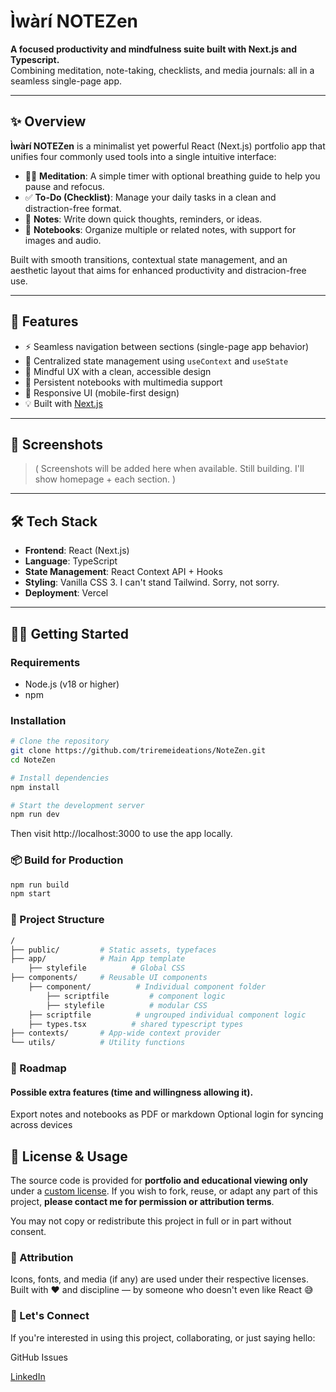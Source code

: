 # Ìwàrí NOTEZen


**A focused productivity and mindfulness suite built with Next.js and Typescript.**  
Combining meditation, note-taking, checklists, and media journals: all in a seamless single-page app.


---

## ✨ Overview

**Ìwàrí NOTEZen** is a minimalist yet powerful React (Next.js) portfolio app that unifies four commonly used tools into a single intuitive interface:

- 🧘‍♂️ **Meditation**: A simple timer with optional breathing guide to help you pause and refocus.
- ✅ **To-Do (Checklist)**: Manage your daily tasks in a clean and distraction-free format.
- 📝 **Notes**: Write down quick thoughts, reminders, or ideas.
- 📓 **Notebooks**: Organize multiple or related notes, with support for images and audio.

Built with smooth transitions, contextual state management, and an aesthetic layout that aims for enhanced productivity and distracion-free use.

---

## 🚀 Features

- ⚡ Seamless navigation between sections (single-page app behavior)
- 🎯 Centralized state management using `useContext` and `useState`
- 🧠 Mindful UX with a clean, accessible design
- 📂 Persistent notebooks with multimedia support
- 📱 Responsive UI (mobile-first design)
- 💡 Built with [Next.js](https://nextjs.org/)

---

## 📸 Screenshots

> (
> Screenshots will be added here when available.
> Still building. I'll show homepage + each section.
> )

---

## 🛠️ Tech Stack

- **Frontend**: React (Next.js)
- **Language**: TypeScript
- **State Management**: React Context API + Hooks
- **Styling**: Vanilla CSS 3. I can't stand Tailwind. Sorry, not sorry.
- **Deployment**: Vercel

---

## 🧑‍💻 Getting Started

### Requirements

- Node.js (v18 or higher)
- npm

### Installation

```bash
# Clone the repository
git clone https://github.com/triremeideations/NoteZen.git
cd NoteZen

# Install dependencies
npm install

# Start the development server
npm run dev
```

Then visit http://localhost:3000 to use the app locally.

### 📦 Build for Production

```bash
npm run build
npm start
```

### 📁 Project Structure

```bash
/
├── public/         # Static assets, typefaces
├── app/            # Main App template
    ├── stylefile          # Global CSS
├── components/     # Reusable UI components
    ├── component/          # Individual component folder
        ├── scriptfile         # component logic
        ├── stylefile          # modular CSS
    ├── scriptfile          # ungrouped individual component logic
    ├── types.tsx          # shared typescript types
├── contexts/       # App-wide context provider
└── utils/          # Utility functions
```

### 🧭 Roadmap

#### Possible extra features (time and willingness allowing it).

Export notes and notebooks as PDF or markdown
Optional login for syncing across devices

## 🔐 License & Usage

The source code is provided for **portfolio and educational viewing only** under a [custom license](./LICENSE.md).
If you wish to fork, reuse, or adapt any part of this project, **please contact me for permission or attribution terms**.

You may not copy or redistribute this project in full or in part without consent.

### 🙏 Attribution

Icons, fonts, and media (if any) are used under their respective licenses.
Built with ❤️ and discipline — by someone who doesn't even like React 😅

### 🤝 Let's Connect

If you're interested in using this project, collaborating, or just saying hello:

GitHub Issues

[LinkedIn](https://www.linkedin.com/in/stanley-aduaka)
